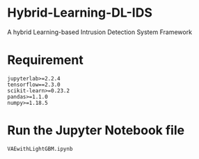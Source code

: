 # Hybrid-Learning-DL-IDS
A hybrid Learning-based Intrusion Detection System Framework

# Requirement
    jupyterlab>=2.2.4
    tensorflow==2.3.0
    scikit-learn>=0.23.2
    pandas>=1.1.0
    numpy>=1.18.5

# Run the Jupyter Notebook file

    VAEwithLightGBM.ipynb
